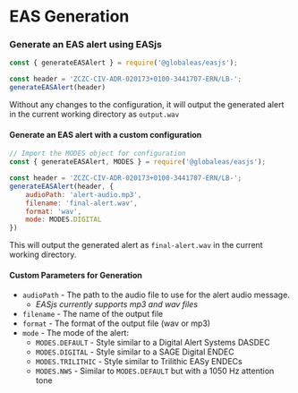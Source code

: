 # EAS Generation

### Generate an EAS alert using EASjs

```javascript
const { generateEASAlert } = require('@globaleas/easjs');

const header = 'ZCZC-CIV-ADR-020173+0100-3441707-ERN/LB-';
generateEASAlert(header)
```

Without any changes to the configuration, it will output the generated alert in the current working directory as
`output.wav`

#### Generate an EAS alert with a custom configuration

```javascript
// Import the MODES object for configuration
const { generateEASAlert, MODES } = require('@globaleas/easjs');

const header = 'ZCZC-CIV-ADR-020173+0100-3441707-ERN/LB-';
generateEASAlert(header, {
    audioPath: 'alert-audio.mp3',
    filename: 'final-alert.wav',
    format: 'wav',
    mode: MODES.DIGITAL
})
```

This will output the generated alert as `final-alert.wav` in the current working directory.

#### Custom Parameters for Generation

- `audioPath` - The path to the audio file to use for the alert audio message.
  - *EASjs currently supports mp3 and wav files*
- `filename` - The name of the output file
- `format` - The format of the output file (wav or mp3)
- `mode` - The mode of the alert:
    - `MODES.DEFAULT` - Style similar to a Digital Alert Systems DASDEC
    - `MODES.DIGITAL` - Style similar to a SAGE Digital ENDEC
    - `MODES.TRILITHIC` - Style similar to Trilithic EASy ENDECs
    - `MODES.NWS` - Similar to `MODES.DEFAULT` but with a 1050 Hz attention tone